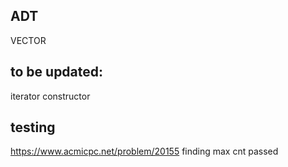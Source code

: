 ## ADT
VECTOR




## to be updated:
iterator
constructor



## testing
https://www.acmicpc.net/problem/20155 finding max cnt passed


